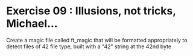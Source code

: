 # Exercise 09 : Illusions, not tricks, Michael...

Create a magic file called ft\_magic that will be formatted appropriately to detect files of 42 file type, built with a "42" string at the 42nd byte

